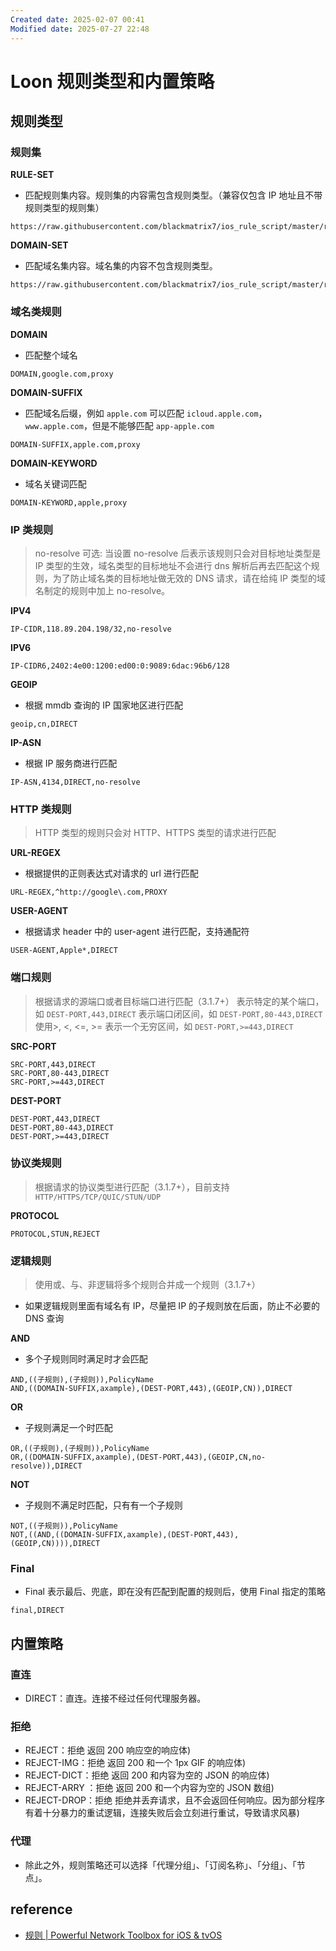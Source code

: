 ```yaml
---
Created date: 2025-02-07 00:41
Modified date: 2025-07-27 22:48
---
```

# Loon 规则类型和内置策略

## 规则类型

### 规则集

**RULE-SET**
- 匹配规则集内容。规则集的内容需包含规则类型。（兼容仅包含 IP 地址且不带规则类型的规则集）
```
https://raw.githubusercontent.com/blackmatrix7/ios_rule_script/master/rule/Shadowrocket/Apple/Apple.list
```

**DOMAIN-SET**
- 匹配域名集内容。域名集的内容不包含规则类型。
```
https://raw.githubusercontent.com/blackmatrix7/ios_rule_script/master/rule/Shadowrocket/Apple/Apple_Domain.list
```

### 域名类规则

**DOMAIN**
- 匹配整个域名
```
DOMAIN,google.com,proxy
```

**DOMAIN-SUFFIX**
- 匹配域名后缀，例如 `apple.com` 可以匹配 `icloud.apple.com`，`www.apple.com`，但是不能够匹配 `app-apple.com`
```
DOMAIN-SUFFIX,apple.com,proxy
```

**DOMAIN-KEYWORD**
- 域名关键词匹配
```
DOMAIN-KEYWORD,apple,proxy
```

### IP 类规则

> no-resolve 可选: 当设置 no-resolve 后表示该规则只会对目标地址类型是 IP 类型的生效，域名类型的目标地址不会进行 dns 解析后再去匹配这个规则，为了防止域名类的目标地址做无效的 DNS 请求，请在给纯 IP 类型的域名制定的规则中加上 no-resolve。

**IPV4**
```
IP-CIDR,118.89.204.198/32,no-resolve
```

**IPV6**
```
IP-CIDR6,2402:4e00:1200:ed00:0:9089:6dac:96b6/128
```

**GEOIP**
- 根据 mmdb 查询的 IP 国家地区进行匹配
```
geoip,cn,DIRECT
```

**IP-ASN**
- 根据 IP 服务商进行匹配
```
IP-ASN,4134,DIRECT,no-resolve
```

### HTTP 类规则

> HTTP 类型的规则只会对 HTTP、HTTPS 类型的请求进行匹配

**URL-REGEX**
- 根据提供的正则表达式对请求的 url 进行匹配
```
URL-REGEX,^http://google\.com,PROXY
```

**USER-AGENT**
- 根据请求 header 中的 user-agent 进行匹配，支持通配符
```
USER-AGENT,Apple*,DIRECT
```

### 端口规则

> 根据请求的源端口或者目标端口进行匹配（3.1.7+）
> 表示特定的某个端口，如 `DEST-PORT,443,DIRECT`
> 表示端口闭区间，如 `DEST-PORT,80-443,DIRECT`
> 使用>, <, <=, >= 表示一个无穷区间，如 `DEST-PORT,>=443,DIRECT`

**SRC-PORT**
```
SRC-PORT,443,DIRECT
SRC-PORT,80-443,DIRECT
SRC-PORT,>=443,DIRECT
```

**DEST-PORT**
```
DEST-PORT,443,DIRECT
DEST-PORT,80-443,DIRECT
DEST-PORT,>=443,DIRECT
```

### 协议类规则

> 根据请求的协议类型进行匹配（3.1.7+），目前支持 `HTTP/HTTPS/TCP/QUIC/STUN/UDP`

**PROTOCOL**
```
PROTOCOL,STUN,REJECT
```

### 逻辑规则

> 使用或、与、非逻辑将多个规则合并成一个规则（3.1.7+）
- 如果逻辑规则里面有域名有 IP，尽量把 IP 的子规则放在后面，防止不必要的 DNS 查询

**AND**
- 多个子规则同时满足时才会匹配
```
AND,((子规则),(子规则)),PolicyName
AND,((DOMAIN-SUFFIX,axample),(DEST-PORT,443),(GEOIP,CN)),DIRECT
```

**OR**
- 子规则满足一个时匹配
```
OR,((子规则),(子规则)),PolicyName
OR,((DOMAIN-SUFFIX,axample),(DEST-PORT,443),(GEOIP,CN,no-resolve)),DIRECT
```

**NOT**
- 子规则不满足时匹配，只有有一个子规则
```
NOT,((子规则)),PolicyName
NOT,((AND,((DOMAIN-SUFFIX,axample),(DEST-PORT,443),(GEOIP,CN)))),DIRECT
```

### Final

- Final 表示最后、兜底，即在没有匹配到配置的规则后，使用 Final 指定的策略
```
final,DIRECT
```

## 内置策略

### 直连

- DIRECT：直连。连接不经过任何代理服务器。

### 拒绝

- REJECT：拒绝 返回 200 响应空的响应体)
- REJECT-IMG：拒绝 返回 200 和一个 1px GIF 的响应体)
- REJECT-DICT：拒绝 返回 200 和内容为空的 JSON 的响应体)
- REJECT-ARRY ：拒绝 返回 200 和一个内容为空的 JSON 数组)
- REJECT-DROP：拒绝 拒绝并丢弃请求，且不会返回任何响应。因为部分程序有着十分暴力的重试逻辑，连接失败后会立刻进行重试，导致请求风暴)

### 代理

- 除此之外，规则策略还可以选择「代理分组」、「订阅名称」、「分组」、「节点」。

## reference

- [规则 | Powerful Network Toolbox for iOS & tvOS](https://nsloon.app/docs/category/%E8%A7%84%E5%88%99)